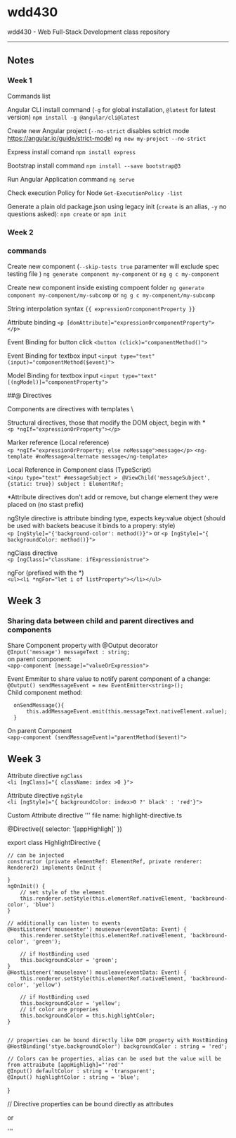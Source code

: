 # wdd430
wdd430 - Web Full-Stack Development class repository

---
## Notes

### Week 1

Commands list

Angular CLI install command (`-g` for global installation, `@latest` for latest version) 
`npm install -g @angular/cli@latest`

Create new Angular project (`--no-strict` disables sctrict mode https://angular.io/guide/strict-mode)
`ng new my-project --no-strict` 

Express install comand
`npm install express`

Bootstrap install command
`npm install --save bootstrap@3` 

Run Angular Application command
`ng serve` 


Check execution Policy for Node
`Get-ExecutionPolicy -list`

Generate a plain old package.json using legacy init (`create` is an alias, `-y` no questions asked):
`npm create` or `npm init`


### Week 2

### commands
Create new component (`--skip-tests true` paramenter will exclude spec testing file )
`ng generate component my-component` or `ng g c my-component`

Create new component inside existing compoent folder
`ng generate component my-component/my-subcomp` or `ng g c my-component/my-subcomp`


String interpolation syntax 
`{{ expressionOrcomponentProperty }}`

Attribute binding
`<p [domAttribute]="expressionOrcomponentProperty"> </p>`

Event Binding for button click
`<button (click)="componentMethod()">`

Event Binding for textbox input
`<input type="text" (input)="componentMethod($event)">`

Model Binding for textbox input
`<input type="text" [(ngModel)]="componentProperty">`

##@ Directives

Components are directives with templates \

Structural directives, those that modify the DOM object, begin with * \
`<p *ngIf="expressionOrProperty"></p>`

Marker reference (Local reference) \
`<p *ngIf="expressionOrProperty; else noMessage">message</p>`
`<ng-template #noMessage>alternate message</ng-template>`

Local Reference in Component class (TypeScript) \
`<inpu type="text" #messageSubject >`
`  @ViewChild('messageSubject', {static: true}) subject : ElementRef; `


*Attribute directives don't add or remove, but change element they were placed on (no stast prefix)

ngStyle directive is attribute binding type, expects key:value object (should be used with backets beacuse it binds to a propery: style)\
`<p [ngStyle]="{'background-color': method()}">` or `<p [ngStyle]="{ backgroundColor: method()}">`

ngClass directive \
`<p [ngClass]="className: ifExpressionistrue">`

ngFor (prefixed with the *)\
`<ul><li *ngFor="let i of listProperty"></li></ul>`

## Week 3

### Sharing data between child and parent directives and components

Share Component property with @Output decorator \
`@Input('message') messageText : string;` \
on parent component: \
`<app-component [message]="valueOrExpression">`

Event Emmiter to share value to notify parent component of a change: \
`@Output() sendMessageEvent = new EventEmitter<string>(); ` \
Child component method:
```
  onSendMessage(){
      this.addMessageEvent.emit(this.messageText.nativeElement.value);
  }
```
On parent Component \
`<app-component (sendMessageEvent)="parentMethod($event)">`


## Week 3

Attribute directive `ngClass` \
`<li [ngClass]="{ className: index >0 }">`

Attribute directive `ngStyle` \
`<li [ngStyle]="{ backgroundColor: index>0 ?' black' : 'red'}">`

Custom Attribute directive
'''
file name: highlight-directive.ts

@Directive({
    selector: '[appHighligh]'
})

export class HighlightDirective {
    
    // can be injected
    constructor (private elementRef: ElementRef, private renderer: Renderer2) implements OnInit {

    }
    ngOnInit() {
        // set style of the element
        this.renderer.setStyle(this.elementRef.nativeElement, 'backbround-color', 'blue')
    }

    // additionally can listen to events
    @HostListener('mouseenter') mouseover(eventData: Event) {
        this.renderer.setStyle(this.elementRef.nativeElement, 'backbround-color', 'green');

        // if HostBinding used
        this.backgroundColor = 'green';
    }
    @HostListener('mouseleave') mousleave(eventData: Event) {
        this.renderer.setStyle(this.elementRef.nativeElement, 'backbround-color', 'yellow')
        
        // if HostBinding used
        this.backgroundColor = 'yellow'; 
        // if color are properies 
        this.backgroundColor = this.highlightColor; 
    }


    // properties can be bound directly like DOM property with HostBinding
    @HostBinding('stye.backgroundColor') backgroundColor : string = 'red';

    // Colors can be properties, alias can be used but the value will be from attraibute [appHighligh]="'red'"
    @Input() defaultColor : string = 'transparent';
    @Input() highlightColor : string = 'blue';
    
}

// Directive properties can be bound directly as attributes
<p appHighligh [defaultColor]="'red'" [highlightColor]="'blue'">
or
<p appHighligh defaultColor="red" highlightColor="blue">
'''